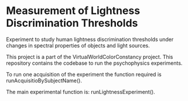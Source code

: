 # Measurement of Lightness Discrimination Thresholds

Experiment to study human lightness discrimination thresholds 
under changes in spectral properties of objects and light 
sources. 

This project is a part of the VirtualWorldColorConstancy project. 
This repository contains the codebase to run the psychophysics 
experiments. 

To run one acquisition of the experiment the function 
required is runAcquisitioBySubjectName(). 

The main experimental function is: runLightnessExperiment().
